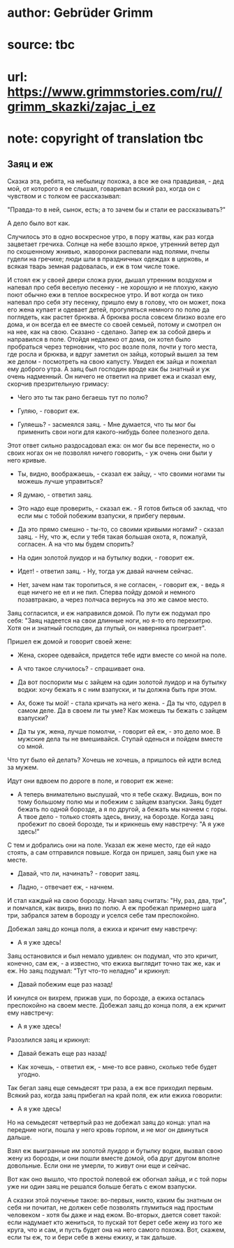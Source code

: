 # author: Gebrüder Grimm
# source: tbc
# url: https://www.grimmstories.com/ru//grimm_skazki/zajac_i_ez
# note: copyright of translation tbc

## Заяц и еж 

Сказка эта, ребята, на небылицу похожа, а все же она правдивая, - дед
мой, от которого я ее слышал, говаривал всякий раз, когда он с чувством
и с толком ее рассказывал:

"Правда-то в ней, сынок, есть; а то зачем бы и стали ее рассказывать?"

А дело было вот как.

Случилось это в одно воскресное утро, в пору жатвы, как раз когда
зацветает гречиха. Солнце на небе взошло яркое, утренний ветер дул по
скошенному жнивью, жаворонки распевали над полями, пчелы гудели на
гречихе; люди шли в праздничных одеждах в церковь, и всякая тварь земная
радовалась, и еж в том числе тоже.

И стоял еж у своей двери сложа руки, дышал утренним воздухом и напевал
про себя веселую песенку - не хорошую и не плохую, какую поют обычно ежи
в теплое воскресное утро. И вот когда он тихо напевал про себя эту
песенку, пришло ему в голову, что он может, пока его жена купает и
одевает детей, прогуляться немного по полю да поглядеть, как растет
брюква. А брюква росла совсем близко возле его дома, и он всегда ел ее
вместе со своей семьей, потому и смотрел он на нее, как на свою.
Сказано - сделано. Запер еж за собой дверь и направился в поле. Отойдя
недалеко от дома, он хотел было пробраться через терновник, что рос
возле поля, почти у того места, где росла и брюква, и вдруг заметил он
зайца, который вышел за тем же делом - посмотреть на свою капусту.
Увидел еж зайца и пожелал ему доброго утра. А заяц был господин вроде
как бы знатный и уж очень надменный. Он ничего не ответил на привет ежа
и сказал ему, скорчив презрительную гримасу:

- Чего это ты так рано бегаешь тут по полю?

- Гуляю, - говорит еж.

- Гуляешь? - засмеялся заяц. - Мне думается, что ты мог бы применить
свои ноги для какого-нибудь более полезного дела.

Этот ответ сильно раздосадовал ежа: он мог бы все перенести, но о своих
ногах он не позволял ничего говорить, - уж очень они были у него кривые.

- Ты, видно, воображаешь, - сказал еж зайцу, - что своими ногами ты
можешь лучше управиться?

- Я думаю, - ответил заяц.

- Это надо еще проверить, - сказал еж. - Я готов биться об заклад, что
если мы с тобой побежим взапуски, я прибегу первым.

- Да это прямо смешно - ты-то, со своими кривыми ногами? - сказал
заяц. - Ну, что ж, если у тебя такая большая охота, я, пожалуй,
согласен. А на что мы будем спорить?

- На один золотой луидор и на бутылку водки, - говорит еж.

- Идет! - ответил заяц. - Ну, тогда уж давай начнем сейчас.

- Нет, зачем нам так торопиться, я не согласен, - говорит еж, - ведь я
еще ничего не ел и не пил. Сперва пойду домой и немного позавтракаю, а
через полчаса вернусь на это же самое место.

Заяц согласился, и еж направился домой. По пути еж подумал про себя:
"Заяц надеется на свои длинные ноги, но я-то его перехитрю. Хотя он и
знатный господин, да глупый, он наверняка проиграет".

Пришел еж домой и говорит своей жене:

- Жена, скорее одевайся, придется тебе идти вместе со мной на поле.

- А что такое случилось? - спрашивает она.

- Да вот поспорили мы с зайцем на один золотой луидор и на бутылку
водки: хочу бежать я с ним взапуски, и ты должна быть при этом.

- Ах, боже ты мой! - стала кричать на него жена. - Да ты что, одурел в
самом деле. Да в своем ли ты уме? Как можешь ты бежать с зайцем
взапуски?

- Да ты уж, жена, лучше помолчи, - говорит ей еж, - это дело мое. В
мужские дела ты не вмешивайся. Ступай оденься и пойдем вместе со мной.

Что тут было ей делать? Хочешь не хочешь, а пришлось ей идти вслед за
мужем.

Идут они вдвоем по дороге в поле, и говорит еж жене:

- А теперь внимательно выслушай, что я тебе скажу. Видишь, вон по тому
большому полю мы и побежим с зайцем взапуски. Заяц будет бежать по одной
борозде, а я по другой, а бежать мы начнем с горы. А твое дело - только
стоять здесь, внизу, на борозде. Когда заяц пробежит по своей борозде,
ты и крикнешь ему навстречу: "А я уже здесь!"

С тем и добрались они на поле. Указал еж жене место, где ей надо стоять,
а сам отправился повыше. Когда он пришел, заяц был уже на месте.

- Давай, что ли, начинать? - говорит заяц.

- Ладно, - отвечает еж, - начнем.

И стал каждый на свою борозду. Начал заяц считать: "Ну, раз, два,
три", и помчался, как вихрь, вниз по полю. А еж пробежал примерно шага
три, забрался затем в борозду и уселся себе там преспокойно.

Добежал заяц до конца поля, а ежиха и кричит ему навстречу:

- А я уже здесь!

Заяц остановился и был немало удивлен: он подумал, что это кричит,
конечно, сам еж, - а известно, что ежиха выглядит точно так же, как и
еж. Но заяц подумал: "Тут что-то неладно" и крикнул:

- Давай побежим еще раз назад!

И кинулся он вихрем, прижав уши, по борозде, а ежиха осталась
преспокойно на своем месте. Добежал заяц до конца поля, а еж кричит ему
навстречу:

- А я уже здесь!

Разозлился заяц и крикнул:

- Давай бежать еще раз назад!

- Как хочешь, - ответил еж, - мне-то все равно, сколько тебе будет
угодно.

Так бегал заяц еще семьдесят три раза, а еж все приходил первым. Всякий
раз, когда заяц прибегал на край поля, еж или ежиха говорили:

- А я уже здесь!

Но на семьдесят четвертый раз не добежал заяц до конца: упал на передние
ноги, пошла у него кровь горлом, и не мог он двинуться дальше.

Взял еж выигранные им золотой луидор и бутылку водки, вызвал свою жену
из борозды, и они пошли вместе домой, оба друг другом вполне довольные.
Если они не умерли, то живут они еще и сейчас.

Вот как оно вышло, что простой полевой еж обогнал зайца, и с той поры
уже ни один заяц не решался больше бегать с ежом взапуски.

А сказки этой поученье такое: во-первых, никто, каким бы знатным он себя
ни почитал, не должен себе позволять глумиться над простым человеком -
хотя бы даже и над ежом. Во-вторых, дается совет такой: если надумает
кто жениться, то пускай тот берет себе жену из того же круга, что и сам,
и пусть будет она на него самого похожа. Вот, скажем, если ты еж, то и
бери себе в жены ежиху, и так дальше.
